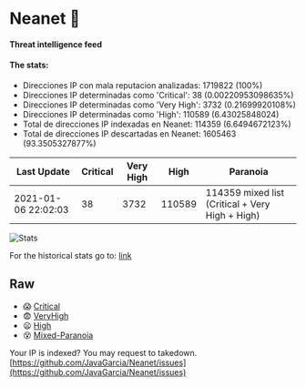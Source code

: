 # Neanet :hocho:
#### Threat intelligence feed
#### The stats:

- Direcciones IP con mala reputacion analizadas: 1719822 (100%)
- Direcciones IP determinadas como 'Critical':  38 (0.00220953098635%)
- Direcciones IP determinadas como 'Very High':  3732 (0.21699920108%)
- Direcciones IP determinadas como 'High':  110589 (6.43025848024)
- Total de direcciones IP indexadas en Neanet:  114359 (6.6494672123%)
- Total de direcciones IP descartadas en Neanet:  1605463 (93.3505327877%)

| Last Update | Critical | Very High | High | Paranoia |
| --- | --- | --- | --- | --- |
| 2021-01-06 22:02:03 | 38 | 3732 | 110589 | 114359 mixed list (Critical + Very High + High)|

![Stats](https://docs.google.com/spreadsheets/d/e/2PACX-1vSnaNMIXVabIpDJjufMlzH7poXnshF3mgd8Is1g9ytUEzVsP5my4Trn8f-xkoLLQ38xpL3HtmUexLo6/pubchart?oid=501124687&format=image)

For the historical stats go to: [link](/stats.csv)
## Raw
- :scream: [Critical](https://raw.githubusercontent.com/JavaGarcia/Neanet/master/blacklists/neanet_critical.txt)
- :fearful: [VeryHigh](https://raw.githubusercontent.com/JavaGarcia/Neanet/master/blacklists/neanet_veryHigh.txtt)
- :frowning: [High](https://raw.githubusercontent.com/JavaGarcia/Neanet/master/blacklists/neanet_high.txt)
- :dizzy_face: [Mixed-Paranoia](https://raw.githubusercontent.com/JavaGarcia/Neanet/master/blacklists/neanet_all.txt)


Your IP is indexed? You may request to takedown. [https://github.com/JavaGarcia/Neanet/issues](https://github.com/JavaGarcia/Neanet/issues)












































































































































































































































































































































































































































































































































































































































































































































































































































































































































































































































































































































































































































































































































































































































































































































































































































































































































































































































































































































































































































































































































































































































































































































































































































































































































































































































































































































































































































































































































































































































































































































































































































































































































































































































